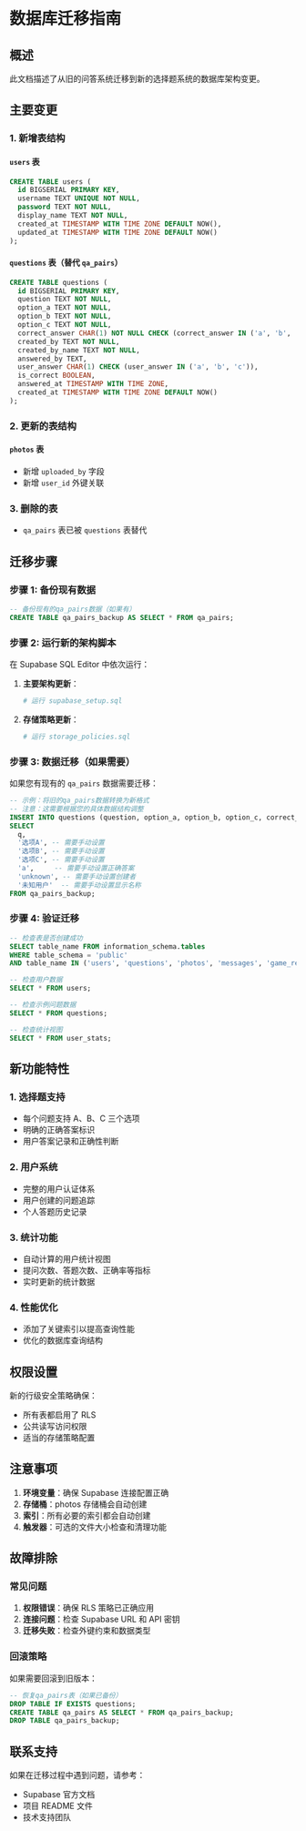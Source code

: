 # 数据库迁移指南

## 概述
此文档描述了从旧的问答系统迁移到新的选择题系统的数据库架构变更。

## 主要变更

### 1. 新增表结构

#### `users` 表
```sql
CREATE TABLE users (
  id BIGSERIAL PRIMARY KEY,
  username TEXT UNIQUE NOT NULL,
  password TEXT NOT NULL,
  display_name TEXT NOT NULL,
  created_at TIMESTAMP WITH TIME ZONE DEFAULT NOW(),
  updated_at TIMESTAMP WITH TIME ZONE DEFAULT NOW()
);
```

#### `questions` 表（替代 `qa_pairs`）
```sql
CREATE TABLE questions (
  id BIGSERIAL PRIMARY KEY,
  question TEXT NOT NULL,
  option_a TEXT NOT NULL,
  option_b TEXT NOT NULL,
  option_c TEXT NOT NULL,
  correct_answer CHAR(1) NOT NULL CHECK (correct_answer IN ('a', 'b', 'c')),
  created_by TEXT NOT NULL,
  created_by_name TEXT NOT NULL,
  answered_by TEXT,
  user_answer CHAR(1) CHECK (user_answer IN ('a', 'b', 'c')),
  is_correct BOOLEAN,
  answered_at TIMESTAMP WITH TIME ZONE,
  created_at TIMESTAMP WITH TIME ZONE DEFAULT NOW()
);
```

### 2. 更新的表结构

#### `photos` 表
- 新增 `uploaded_by` 字段
- 新增 `user_id` 外键关联

### 3. 删除的表
- `qa_pairs` 表已被 `questions` 表替代

## 迁移步骤

### 步骤 1: 备份现有数据
```sql
-- 备份现有的qa_pairs数据（如果有）
CREATE TABLE qa_pairs_backup AS SELECT * FROM qa_pairs;
```

### 步骤 2: 运行新的架构脚本
在 Supabase SQL Editor 中依次运行：

1. **主要架构更新**：
   ```bash
   # 运行 supabase_setup.sql
   ```

2. **存储策略更新**：
   ```bash
   # 运行 storage_policies.sql
   ```

### 步骤 3: 数据迁移（如果需要）
如果您有现有的 `qa_pairs` 数据需要迁移：

```sql
-- 示例：将旧的qa_pairs数据转换为新格式
-- 注意：这需要根据您的具体数据结构调整
INSERT INTO questions (question, option_a, option_b, option_c, correct_answer, created_by, created_by_name)
SELECT 
  q,
  '选项A', -- 需要手动设置
  '选项B', -- 需要手动设置
  '选项C', -- 需要手动设置
  'a',     -- 需要手动设置正确答案
  'unknown', -- 需要手动设置创建者
  '未知用户'  -- 需要手动设置显示名称
FROM qa_pairs_backup;
```

### 步骤 4: 验证迁移
```sql
-- 检查表是否创建成功
SELECT table_name FROM information_schema.tables 
WHERE table_schema = 'public' 
AND table_name IN ('users', 'questions', 'photos', 'messages', 'game_records');

-- 检查用户数据
SELECT * FROM users;

-- 检查示例问题数据
SELECT * FROM questions;

-- 检查统计视图
SELECT * FROM user_stats;
```

## 新功能特性

### 1. 选择题支持
- 每个问题支持 A、B、C 三个选项
- 明确的正确答案标识
- 用户答案记录和正确性判断

### 2. 用户系统
- 完整的用户认证体系
- 用户创建的问题追踪
- 个人答题历史记录

### 3. 统计功能
- 自动计算的用户统计视图
- 提问次数、答题次数、正确率等指标
- 实时更新的统计数据

### 4. 性能优化
- 添加了关键索引以提高查询性能
- 优化的数据库查询结构

## 权限设置

新的行级安全策略确保：
- 所有表都启用了 RLS
- 公共读写访问权限
- 适当的存储策略配置

## 注意事项

1. **环境变量**：确保 Supabase 连接配置正确
2. **存储桶**：photos 存储桶会自动创建
3. **索引**：所有必要的索引都会自动创建
4. **触发器**：可选的文件大小检查和清理功能

## 故障排除

### 常见问题

1. **权限错误**：确保 RLS 策略已正确应用
2. **连接问题**：检查 Supabase URL 和 API 密钥
3. **迁移失败**：检查外键约束和数据类型

### 回滚策略

如果需要回滚到旧版本：
```sql
-- 恢复qa_pairs表（如果已备份）
DROP TABLE IF EXISTS questions;
CREATE TABLE qa_pairs AS SELECT * FROM qa_pairs_backup;
DROP TABLE qa_pairs_backup;
```

## 联系支持

如果在迁移过程中遇到问题，请参考：
- Supabase 官方文档
- 项目 README 文件
- 技术支持团队
